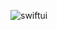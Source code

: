 ![swiftui](https://user-images.githubusercontent.com/17348746/73005324-5c415700-3e3b-11ea-8062-43716fe0fef1.png)
